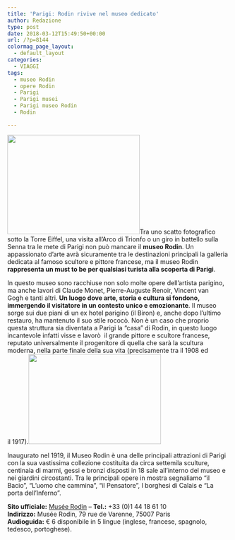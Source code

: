 ```yaml
---
title: 'Parigi: Rodin rivive nel museo dedicato'
author: Redazione
type: post
date: 2018-03-12T15:49:50+00:00
url: /?p=8144
colormag_page_layout:
  - default_layout
categories:
  - VIAGGI
tags:
  - museo Rodin
  - opere Rodin
  - Parigi
  - Parigi musei
  - Parigi museo Rodin
  - Rodin

---
```

<img decoding="async" loading="lazy" class="size-medium wp-image-8145 alignleft" src="https://progressonline.it/wp-content/uploads/2018/03/6923-1-grande-1-musee-rodin-paris1-300x225.jpg" alt="" width="300" height="225" />Tra uno scatto fotografico sotto la Torre Eiffel, una visita all&#8217;Arco di Trionfo o un giro in battello sulla Senna tra le mete di Parigi non può mancare il **museo Rodin**. Un appassionato d&#8217;arte avrà sicuramente tra le destinazioni principali la galleria dedicata al famoso scultore e pittore francese, ma il museo Rodin **rappresenta un must to be per qualsiasi turista alla scoperta di Parigi**.

In questo museo sono racchiuse non solo molte opere dell&#8217;artista parigino, ma anche lavori di Claude Monet, Pierre-Auguste Renoir, Vincent van Gogh e tanti altri. **Un luogo dove arte, storia e cultura si fondono, immergendo il visitatore in un contesto unico e emozionante**. Il museo sorge sui due piani di un ex hotel parigino (il Biron) e, anche dopo l&#8217;ultimo restauro, ha mantenuto il suo stile rococò. Non è un caso che proprio questa struttura sia diventata a Parigi la &#8220;casa&#8221; di Rodin, in questo luogo incantevole infatti visse e lavorò  il grande pittore e scultore francese, reputato universalmente il progenitore di quella che sarà la scultura moderna, nella parte finale della sua vita (precisamente tra il 1908 ed il 1917).<img decoding="async" loading="lazy" class="size-medium wp-image-8147 alignright" src="https://progressonline.it/wp-content/uploads/2018/03/Musee-Rodin-Meudon-villa-des-brillants-sculture-300x204.jpg" alt="" width="300" height="204" />

Inaugurato nel 1919, il Museo Rodin è una delle principali attrazioni di Parigi con la sua vastissima collezione costituita da circa settemila sculture, centinaia di marmi, gessi e bronzi disposti in 18 sale all’interno del museo e nei giardini circostanti. Tra le principali opere in mostra segnaliamo “il Bacio”, “L’uomo che cammina”, “il Pensatore”, I borghesi di Calais e “La porta dell’Inferno”.

**Sito ufficiale:** <a title="Museo Rodin" href="https://www.musee-rodin.fr/" target="_blank" rel="noopener">Musée Rodin</a> &#8211; **Tel.:** +33 (0)1 44 18 61 10  
**Indirizzo:** Musée Rodin, 79 rue de Varenne, 75007 Paris  
**Audioguida:** € 6 disponibile in 5 lingue (inglese, francese, spagnolo, tedesco, portoghese).